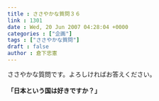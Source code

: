 ```yaml
---
title : ささやかな質問３６
link : 1301
date : Wed, 20 Jun 2007 04:28:04 +0000
categories : ["企画"]
tags : ["ささやかな質問"]
draft : false
author : 倉下忠憲
---
```


ささやかな質問です。よろしければお答えください。<BR><BR><B>「日本という国は好きですか？」</B><br><br>
